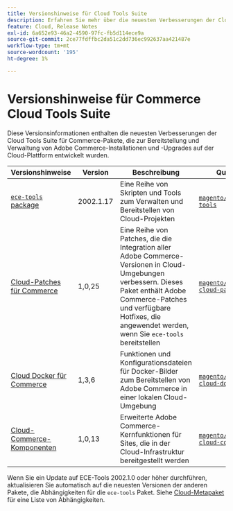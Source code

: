 ```yaml
---
title: Versionshinweise für Cloud Tools Suite
description: Erfahren Sie mehr über die neuesten Verbesserungen der Cloud Tools-Suite für Adobe Commerce.
feature: Cloud, Release Notes
exl-id: 6a652e93-46a2-4590-97fc-fb5d114ece9a
source-git-commit: 2ce77fdffbc2da51c2dd736ec992637aa421487e
workflow-type: tm+mt
source-wordcount: '195'
ht-degree: 1%

---
```


# Versionshinweise für Commerce Cloud Tools Suite

Diese Versionsinformationen enthalten die neuesten Verbesserungen der Cloud Tools Suite für Commerce-Pakete, die zur Bereitstellung und Verwaltung von Adobe Commerce-Installationen und -Upgrades auf der Cloud-Plattform entwickelt wurden.

| Versionshinweise | Version | Beschreibung | Quelle |
| ----------------- |-----------| ---------------------------------------- | --------------------------- |
| [`ece-tools` package](ece-tools-package.md) | 2002.1.17 | Eine Reihe von Skripten und Tools zum Verwalten und Bereitstellen von Cloud-Projekten | [`magento/ece-tools`](https://github.com/magento/ece-tools/tree/2002.1) |
| [Cloud-Patches für Commerce](cloud-patches.md) | 1,0,25 | Eine Reihe von Patches, die die Integration aller Adobe Commerce-Versionen in Cloud-Umgebungen verbessern. Dieses Paket enthält Adobe Commerce-Patches und verfügbare Hotfixes, die angewendet werden, wenn Sie `ece-tools` bereitstellen | [`magento/magento-cloud-patches`](https://github.com/magento/magento-cloud-patches/tree/1.0.1) |
| [Cloud Docker für Commerce](cloud-docker.md) | 1,3,6 | Funktionen und Konfigurationsdateien für Docker-Bilder zum Bereitstellen von Adobe Commerce in einer lokalen Cloud-Umgebung | [`magento/magento-cloud-docker`](https://github.com/magento/magento-cloud-docker/tree/1.0) |
| [Cloud-Commerce-Komponenten](cloud-components.md) | 1,0,13 | Erweiterte Adobe Commerce-Kernfunktionen für Sites, die in der Cloud-Infrastruktur bereitgestellt werden | [`magento/magento-cloud-components`](https://github.com/magento/magento-cloud-components/tree/1.0.2) |

Wenn Sie ein Update auf ECE-Tools 2002.1.0 oder höher durchführen, aktualisieren Sie automatisch auf die neuesten Versionen der anderen Pakete, die Abhängigkeiten für die `ece-tools` Paket. Siehe [Cloud-Metapaket](../development/overview.md#cloud-metapackage) für eine Liste von Abhängigkeiten.
